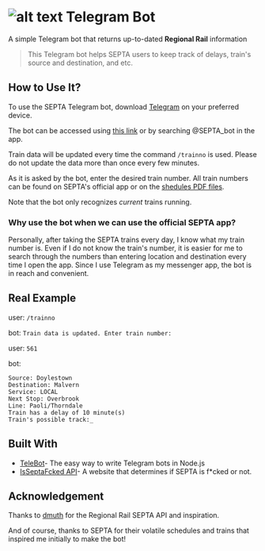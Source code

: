 # ![alt text](https://upload.wikimedia.org/wikipedia/commons/thumb/0/0a/SEPTA_text.svg/105px-SEPTA_text.svg.png) Telegram Bot

A simple Telegram bot that returns up-to-dated **Regional Rail** information

> This Telegram bot helps SEPTA users to keep track of delays, train's source and destination, and etc.

## How to Use It?

To use the SEPTA Telegram bot, download [Telegram](https://telegram.org/) on your preferred device.

The bot can be accessed using [this link](http://t.me/septa_bot) or by searching @SEPTA_bot in the app.

Train data will be updated every time the command ```/trainno``` is used. Please do not update the data more than once every few minutes.

As it is asked by the bot, enter the desired train number. All train numbers can be found on SEPTA's official app or on the [shedules PDF files](http://www.septa.org/schedules/rail/).

Note that the bot only recognizes *current* trains running.

### Why use the bot when we can use the official SEPTA app?

Personally, after taking the SEPTA trains every day, I know what my train number is. 
Even if I do not know the train's number, it is easier for me to search through the numbers than entering location and destination every time I open the app.
Since I use Telegram as my messenger app, the bot is in reach and convenient.

## Real Example

user: 
```/trainno```

bot: 
```Train data is updated. Enter train number:```

user: 
```561```

bot: 
```  
Source: Doylestown
Destination: Malvern
Service: LOCAL
Next Stop: Overbrook
Line: Paoli/Thorndale
Train has a delay of 10 minute(s)
Train's possible track:_
```
## Built With
* [TeleBot](https://github.com/mullwar/telebot)- The easy way to write Telegram bots in Node.js
* [IsSeptaFcked API](https://github.com/dmuth/IsSeptaFcked)- A website that determines if SEPTA is f*cked or not.

## Acknowledgement

Thanks to [dmuth](https://github.com/dmuth) for the Regional Rail SEPTA API and inspiration.

And of course, thanks to SEPTA for their volatile schedules and trains that inspired me initially to make the bot!
